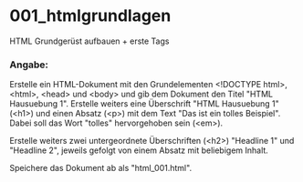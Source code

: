 001_htmlgrundlagen
========
HTML Grundgerüst aufbauen + erste Tags

### Angabe:

Erstelle ein HTML-Dokument mit den Grundelementen \<!DOCTYPE html>, \<html>, \<head> und \<body> und gib dem Dokument den Titel "HTML Hausuebung 1".
Erstelle weiters eine Überschrift "HTML Hausuebung 1" (\<h1>) und einen Absatz (\<p>) mit dem Text "Das ist ein tolles Beispiel". Dabei soll das Wort "tolles" hervorgehoben sein (\<em>).

Erstelle weiters zwei untergeordnete Überschriften (\<h2>) "Headline 1" und "Headline 2", jeweils gefolgt von einem Absatz mit beliebigem Inhalt.

Speichere das Dokument ab als "html_001.html".